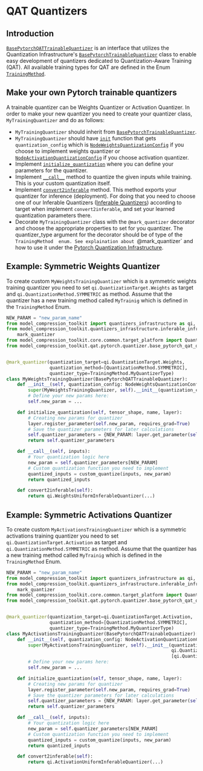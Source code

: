# QAT Quantizers

## Introduction
[`BasePytorchQATTrainableQuantizer`](./quantizer/base_pytorch_qat_quantizer.py) is an interface that utilizes the Quantization Infrastructure's [`BasePytorchTrainableQuantizer`](../../quantizers_infrastructure/pytorch/base_pytorch_quantizer.py) class to  enable easy development of quantizers dedicated to Quantization-Aware Training (QAT).
All available training types for QAT are defined in the Enum [`TrainingMethod`](./quantizer/README.md).

## Make your own Pytorch trainable quantizers
A trainable quantizer can be Weights Quantizer or Activation Quantizer.
In order to make your new quantizer you need to create your quantizer class, `MyTrainingQuantizer` and do as follows:
   - `MyTrainingQuantizer` should inherit from [`BasePytorchTrainableQuantizer`](../../quantizers_infrastructure/pytorch/base_pytorch_quantizer.py).
   - `MyTrainingQuantizer` should have [`init`](../../quantizers_infrastructure/trainable_infrastructure/common/base_trainable_quantizer.py) function that gets `quantization_config` which is [`NodeWeightsQuantizationConfig`](../../core/common/quantization/node_quantization_config.py#L228) if you choose to implement weights quantizer or [`NodeActivationQuantizationConfig`](../../core/common/quantization/node_quantization_config.py#L63) if you choose activation quantizer.
   - Implement [`initialize_quantization`](../../quantizers_infrastructure/trainable_infrastructure/common/base_trainable_quantizer.py) where you can define your parameters for the quantizer.
   - Implement [`__call__`](../../quantizers_infrastructure/trainable_infrastructure/common/base_trainable_quantizer.py) method to quantize the given inputs while training. This is your custom quantization itself. 
   - Implement [`convert2inferable`](../../quantizers_infrastructure/trainable_infrastructure/common/base_trainable_quantizer.py) method. This method exports your quantizer for inference (deployment). For doing that you need to choose one of our Inferable Quantizers ([Inferable Quantizers](../../quantizers_infrastructure/pytorch/inferable_quantizers)) according to target when implement `convert2inferable`, and set your learned quantization parameters there. 
   - Decorate `MyTrainingQuantizer` class with the `@mark_quantizer` decorator and choose the appropriate properties to set for you quantizer. The quantizer_type argument for the decorator should be of type of the `TrainingMethod  enum. See explaination about `@mark_quantizer` and how to use it under the [Pytorch Quantization Infrastructure](../../quantizers_infrastructure/pytorch/README.md).
   
## Example: Symmetric Weights Quantizer
To create custom `MyWeightsTrainingQuantizer` which is a symmetric weights training quantizer you need to set
`qi.QuantizationTarget.Weights` as target and `qi.QuantizationMethod.SYMMETRIC` as method.
Assume that the quantizer has a new training method called `MyTrainig` which is defined in the `TrainingMethod` Enum.

```python
NEW_PARAM = "new_param_name"
from model_compression_toolkit import quantizers_infrastructure as qi, TrainingMethod
from model_compression_toolkit.quantizers_infrastructure.inferable_infrastructure.common.base_inferable_quantizer import
    mark_quantizer
from model_compression_toolkit.core.common.target_platform import QuantizationMethod
from model_compression_toolkit.qat.pytorch.quantizer.base_pytorch_qat_quantizer import BasePytorchQATTrainableQuantizer


@mark_quantizer(quantization_target=qi.QuantizationTarget.Weights,
                quantization_method=[QuantizationMethod.SYMMETRIC],
                quantizer_type=TrainingMethod.MyQuantizerType)
class MyWeightsTrainingQuantizer(BasePytorchQATTrainableQuantizer):
    def __init__(self, quantization_config: NodeWeightsQuantizationConfig):
        super(MyWeightsTrainingQuantizer, self).__init__(quantization_config)
        # Define your new params here:
        self.new_param = ...

    def initialize_quantization(self, tensor_shape, name, layer):
        # Creating new params for quantizer
        layer.register_parameter(self.new_param, requires_grad=True)
        # Save the quantizer parameters for later calculations
        self.quantizer_parameters = {NEW_PARAM: layer.get_parameter(self.new_param)}
        return self.quantizer_parameters

    def __call__(self, inputs):
        # Your quantization logic here
        new_param = self.quantizer_parameters[NEW_PARAM]
        # Custom quantization function you need to implement
        quantized_inputs = custom_quantize(inputs, new_param)
        return quantized_inputs

    def convert2inferable(self):
        return qi.WeightsUniformInferableQuantizer(...)
```

## Example: Symmetric Activations Quantizer
To create custom `MyActivationsTrainingQuantizer` which is a symmetric activations training quantizer you need to set `qi.QuantizationTarget.Activation` as target and `qi.QuantizationMethod.SYMMETRIC` as method.
Assume that the quantizer has a new training method called `MyTrainig` which is defined in the `TrainingMethod` Enum.

```python
NEW_PARAM = "new_param_name"
from model_compression_toolkit import quantizers_infrastructure as qi, TrainingMethod
from model_compression_toolkit.quantizers_infrastructure.inferable_infrastructure.common.base_inferable_quantizer import
    mark_quantizer
from model_compression_toolkit.core.common.target_platform import QuantizationMethod
from model_compression_toolkit.qat.pytorch.quantizer.base_pytorch_qat_quantizer import BasePytorchQATTrainableQuantizer


@mark_quantizer(quantization_target=qi.QuantizationTarget.Activation,
                quantization_method=[QuantizationMethod.SYMMETRIC],
                quantizer_type=TrainingMethod.MyQuantizerType)
class MyActivationsTrainingQuantizer(BasePytorchQATTrainableQuantizer):
    def __init__(self, quantization_config: NodeActivationQuantizationConfig):
        super(MyActivationsTrainingQuantizer, self).__init__(quantization_config,
                                                             qi.QuantizationTarget.Activation,
                                                             [qi.QuantizationMethod.SYMMETRIC])
        # Define your new params here:
        self.new_param = ...

    def initialize_quantization(self, tensor_shape, name, layer):
        # Creating new params for quantizer
        layer.register_parameter(self.new_param, requires_grad=True)
        # Save the quantizer parameters for later calculations
        self.quantizer_parameters = {NEW_PARAM: layer.get_parameter(self.new_param)}
        return self.quantizer_parameters

    def __call__(self, inputs):
        # Your quantization logic here
        new_param = self.quantizer_parameters[NEW_PARAM]
        # Custom quantization function you need to implement
        quantized_inputs = custom_quantize(inputs, new_param)
        return quantized_inputs

    def convert2inferable(self):
        return qi.ActivationUniformInferableQuantizer(...)
```

